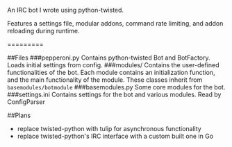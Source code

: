 An IRC bot I wrote using python-twisted.

Features a settings file, modular addons, command rate limiting, and addon reloading during runtime.

=========

##Files
###pepperoni.py
Contains python-twisted Bot and BotFactory.  Loads initial settings from config.
###modules/
Contains the user-defined functionalities of the bot.  Each module contains an initialization function, and the main functionality of the module.  These classes inherit from `basemodules/botmodule`
###basemodules.py
Some core modules for the bot.
###settings.ini
Contains settings for the bot and various modules.  Read by ConfigParser

##Plans
- replace twisted-python with tulip for asynchronous functionality
- replace twisted-python's IRC interface with a custom built one in Go
